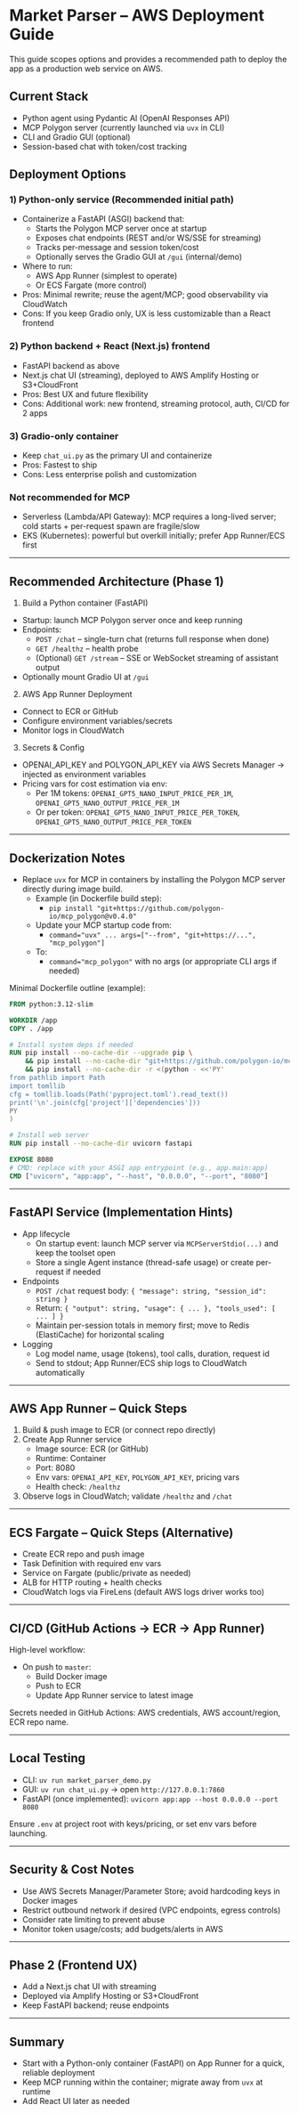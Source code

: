 # Market Parser – AWS Deployment Guide

This guide scopes options and provides a recommended path to deploy the app as a production web service on AWS.

## Current Stack
- Python agent using Pydantic AI (OpenAI Responses API)
- MCP Polygon server (currently launched via `uvx` in CLI)
- CLI and Gradio GUI (optional)
- Session-based chat with token/cost tracking

## Deployment Options

### 1) Python-only service (Recommended initial path)
- Containerize a FastAPI (ASGI) backend that:
  - Starts the Polygon MCP server once at startup
  - Exposes chat endpoints (REST and/or WS/SSE for streaming)
  - Tracks per-message and session token/cost
  - Optionally serves the Gradio GUI at `/gui` (internal/demo)
- Where to run:
  - AWS App Runner (simplest to operate)
  - Or ECS Fargate (more control)
- Pros: Minimal rewrite; reuse the agent/MCP; good observability via CloudWatch
- Cons: If you keep Gradio only, UX is less customizable than a React frontend

### 2) Python backend + React (Next.js) frontend
- FastAPI backend as above
- Next.js chat UI (streaming), deployed to AWS Amplify Hosting or S3+CloudFront
- Pros: Best UX and future flexibility
- Cons: Additional work: new frontend, streaming protocol, auth, CI/CD for 2 apps

### 3) Gradio-only container
- Keep `chat_ui.py` as the primary UI and containerize
- Pros: Fastest to ship
- Cons: Less enterprise polish and customization

### Not recommended for MCP
- Serverless (Lambda/API Gateway): MCP requires a long-lived server; cold starts + per-request spawn are fragile/slow
- EKS (Kubernetes): powerful but overkill initially; prefer App Runner/ECS first

---

## Recommended Architecture (Phase 1)

1) Build a Python container (FastAPI)
- Startup: launch MCP Polygon server once and keep running
- Endpoints:
  - `POST /chat` – single-turn chat (returns full response when done)
  - `GET /healthz` – health probe
  - (Optional) `GET /stream` – SSE or WebSocket streaming of assistant output
- Optionally mount Gradio UI at `/gui`

2) AWS App Runner Deployment
- Connect to ECR or GitHub
- Configure environment variables/secrets
- Monitor logs in CloudWatch

3) Secrets & Config
- OPENAI_API_KEY and POLYGON_API_KEY via AWS Secrets Manager → injected as environment variables
- Pricing vars for cost estimation via env:
  - Per 1M tokens: `OPENAI_GPT5_NANO_INPUT_PRICE_PER_1M`, `OPENAI_GPT5_NANO_OUTPUT_PRICE_PER_1M`
  - Or per token: `OPENAI_GPT5_NANO_INPUT_PRICE_PER_TOKEN`, `OPENAI_GPT5_NANO_OUTPUT_PRICE_PER_TOKEN`

---

## Dockerization Notes

- Replace `uvx` for MCP in containers by installing the Polygon MCP server directly during image build.
  - Example (in Dockerfile build step):
    - `pip install "git+https://github.com/polygon-io/mcp_polygon@v0.4.0"`
  - Update your MCP startup code from:
    - `command="uvx" ... args=["--from", "git+https://...", "mcp_polygon"]`
  - To:
    - `command="mcp_polygon"` with no args (or appropriate CLI args if needed)

Minimal Dockerfile outline (example):

```Dockerfile
FROM python:3.12-slim

WORKDIR /app
COPY . /app

# Install system deps if needed
RUN pip install --no-cache-dir --upgrade pip \
    && pip install --no-cache-dir "git+https://github.com/polygon-io/mcp_polygon@v0.4.0" \
    && pip install --no-cache-dir -r <(python - <<'PY'
from pathlib import Path
import tomllib
cfg = tomllib.loads(Path('pyproject.toml').read_text())
print('\n'.join(cfg['project']['dependencies']))
PY
)

# Install web server
RUN pip install --no-cache-dir uvicorn fastapi

EXPOSE 8080
# CMD: replace with your ASGI app entrypoint (e.g., app.main:app)
CMD ["uvicorn", "app:app", "--host", "0.0.0.0", "--port", "8080"]
```

---

## FastAPI Service (Implementation Hints)

- App lifecycle
  - On startup event: launch MCP server via `MCPServerStdio(...)` and keep the toolset open
  - Store a single Agent instance (thread-safe usage) or create per-request if needed
- Endpoints
  - `POST /chat` request body: `{ "message": string, "session_id": string }`
  - Return: `{ "output": string, "usage": { ... }, "tools_used": [ ... ] }`
  - Maintain per-session totals in memory first; move to Redis (ElastiCache) for horizontal scaling
- Logging
  - Log model name, usage (tokens), tool calls, duration, request id
  - Send to stdout; App Runner/ECS ship logs to CloudWatch automatically

---

## AWS App Runner – Quick Steps

1) Build & push image to ECR (or connect repo directly)
2) Create App Runner service
   - Image source: ECR (or GitHub)
   - Runtime: Container
   - Port: 8080
   - Env vars: `OPENAI_API_KEY`, `POLYGON_API_KEY`, pricing vars
   - Health check: `/healthz`
3) Observe logs in CloudWatch; validate `/healthz` and `/chat`

---

## ECS Fargate – Quick Steps (Alternative)

- Create ECR repo and push image
- Task Definition with required env vars
- Service on Fargate (public/private as needed)
- ALB for HTTP routing + health checks
- CloudWatch logs via FireLens (default AWS logs driver works too)

---

## CI/CD (GitHub Actions → ECR → App Runner)

High-level workflow:
- On push to `master`:
  - Build Docker image
  - Push to ECR
  - Update App Runner service to latest image

Secrets needed in GitHub Actions: AWS credentials, AWS account/region, ECR repo name.

---

## Local Testing

- CLI: `uv run market_parser_demo.py`
- GUI: `uv run chat_ui.py` → open `http://127.0.0.1:7860`
- FastAPI (once implemented): `uvicorn app:app --host 0.0.0.0 --port 8080`

Ensure `.env` at project root with keys/pricing, or set env vars before launching.

---

## Security & Cost Notes
- Use AWS Secrets Manager/Parameter Store; avoid hardcoding keys in Docker images
- Restrict outbound network if desired (VPC endpoints, egress controls)
- Consider rate limiting to prevent abuse
- Monitor token usage/costs; add budgets/alerts in AWS

---

## Phase 2 (Frontend UX)
- Add a Next.js chat UI with streaming
- Deployed via Amplify Hosting or S3+CloudFront
- Keep FastAPI backend; reuse endpoints

---

## Summary
- Start with a Python-only container (FastAPI) on App Runner for a quick, reliable deployment
- Keep MCP running within the container; migrate away from `uvx` at runtime
- Add React UI later as needed
